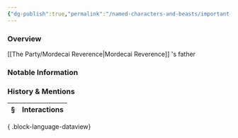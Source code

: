 ```yaml
---
{"dg-publish":true,"permalink":"/named-characters-and-beasts/important-characters/pc-backstory-characters/mordecai-s-backstory-and-family/robert-thornwood/","tags":["NPC","Important"],"updated":"2025-06-10T19:10:58.292+01:00"}
---
```



### Overview
[[The Party/Mordecai Reverence\|Mordecai Reverence]] 's father 

### Notable Information


### History & Mentions
| § | Interactions |
| - | ------------ |

{ .block-language-dataview}
